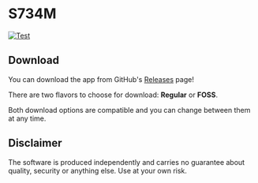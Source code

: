 # S734M

[![Test](https://github.com/s734m/s734m/actions/workflows/test.yml/badge.svg)](https://github.com/s734m/s734m/actions)

## Download

You can download the app from GitHub's [Releases](https://github.com/s734m/s734m/releases/latest) page! 

There are two flavors to choose for download: **Regular** or **FOSS**. 

Both download options are compatible and you can change between them at any time.

## Disclaimer

The software is produced independently and carries no guarantee about quality, security or anything else. Use at your own risk.
